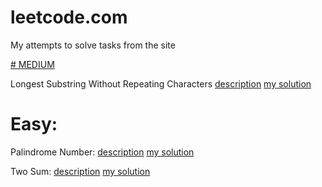# leetcode.com
My attempts to solve tasks from the site

[# MEDIUM](https://leetcode.com/problemset/all/?difficulty=MEDIUM&page=1&sorting=W3t9XQ%3D%3D)

Longest Substring Without Repeating Characters
[description](https://leetcode.com/problems/longest-substring-without-repeating-characters/)
[my solution](https://github.com/llnoor/leetcode.com/blob/32c66a73f198ed5ce232bccf805d176153d873a9/longest-substring-without-repeating-characters.cpp)


# Easy:

Palindrome Number: 
[description](https://leetcode.com/problems/palindrome-number/submissions/850631837/) 
[my solution](https://github.com/llnoor/leetcode.com/blob/9ec4a4ea5e4c3345b5bdbd2c20d6cc8d8143d2bc/palindrome-number.cpp)

Two Sum: 
[description](https://leetcode.com/problems/two-sum/description/) 
[my solution](https://github.com/llnoor/leetcode.com/blob/24abd9bd244b39a0e529d60de6094d06eb5a20ae/two-sum.cpp)



